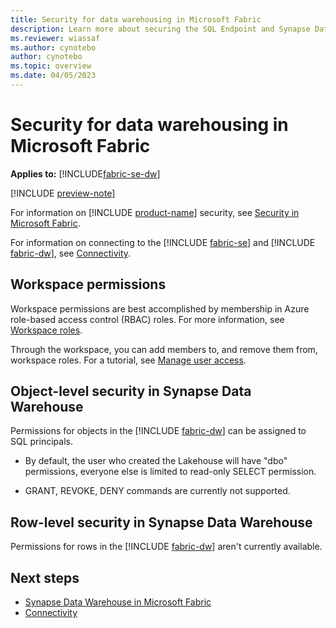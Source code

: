 ```yaml
---
title: Security for data warehousing in Microsoft Fabric
description: Learn more about securing the SQL Endpoint and Synapse Data Warehouse in Microsoft Fabric.
ms.reviewer: wiassaf
ms.author: cynotebo
author: cynotebo
ms.topic: overview
ms.date: 04/05/2023
---
```


# Security for data warehousing in Microsoft Fabric

**Applies to:** [!INCLUDE[fabric-se-dw](includes/applies-to-version/fabric-se-and-dw.md)]

[!INCLUDE [preview-note](../includes/preview-note.md)]

For information on [!INCLUDE [product-name](../includes/product-name.md)] security, see [Security in Microsoft Fabric](../security/security-overview.md).

For information on connecting to the [!INCLUDE [fabric-se](includes/fabric-se.md)] and [!INCLUDE [fabric-dw](includes/fabric-dw.md)], see [Connectivity](connectivity.md).

## Workspace permissions

Workspace permissions are best accomplished by membership in Azure role-based access control (RBAC) roles. For more information, see [Workspace roles](workspace-roles.md).

Through the workspace, you can add members to, and remove them from, workspace roles. For a tutorial, see [Manage user access](manage-user-access.md).

## Object-level security in Synapse Data Warehouse

Permissions for objects in the [!INCLUDE [fabric-dw](includes/fabric-dw.md)] can be assigned to SQL principals. 

   - By default, the user who created the Lakehouse will have "dbo" permissions, everyone else is limited to read-only SELECT permission.

   - GRANT, REVOKE, DENY commands are currently not supported.

## Row-level security in Synapse Data Warehouse

Permissions for rows in the [!INCLUDE [fabric-dw](includes/fabric-dw.md)] aren't currently available.

## Next steps

- [Synapse Data Warehouse in Microsoft Fabric](warehouse.md)
- [Connectivity](connectivity.md)